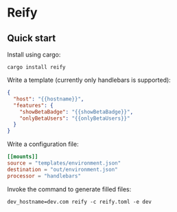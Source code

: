 # Reify

## Quick start

Install using cargo:

```shell
cargo install reify
```

Write a template (currently only handlebars is supported):

```json
{
  "host": "{{hostname}}",
  "features": {
    "showBetaBadge": "{{showBetaBadge}}",
    "onlyBetaUsers": "{{onlyBetaUsers}}"
  }
}
```

Write a configuration file:

```toml
[[mounts]]
source = "templates/environment.json"
destination = "out/environment.json"
processor = "handlebars"
```

Invoke the command to generate filled files:

```shell
dev_hostname=dev.com reify -c reify.toml -e dev
```